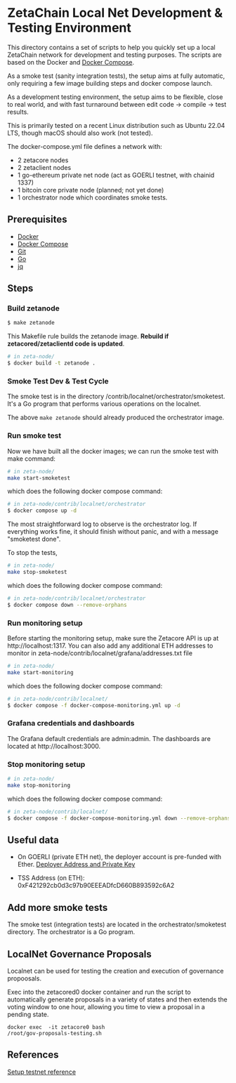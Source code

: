 # ZetaChain Local Net Development & Testing Environment
This directory contains a set of scripts to help you quickly set up a 
local ZetaChain network for development and testing purposes. 
The scripts are based on the Docker 
and [Docker Compose](https://docs.docker.com/compose/).

As a smoke test (sanity integration tests), the setup aims
at fully automatic, only requiring a few image building steps
and docker compose launch. 

As a development testing environment, the setup aims to be
flexible, close to real world, and with fast turnaround
between edit code -> compile -> test results. 

This is primarily tested on a recent Linux distribution such
as Ubuntu 22.04 LTS, though macOS should also work (not tested). 

The docker-compose.yml file defines a network with:

* 2 zetacore nodes
* 2 zetaclient nodes
* 1 go-ethereum private net node (act as GOERLI testnet, with chainid 1337)
* 1 bitcoin core private node (planned; not yet done)
* 1 orchestrator node which coordinates smoke tests. 

## Prerequisites
- [Docker](https://docs.docker.com/install/)
- [Docker Compose](https://docs.docker.com/compose/install/)
- [Git](https://git-scm.com/downloads)
- [Go](https://golang.org/doc/install)
- [jq](https://stedolan.github.io/jq/download/)

## Steps

### Build zetanode 
```bash
$ make zetanode
```

This Makefile rule builds the zetanode image. **Rebuild if zetacored/zetaclientd code is updated**.  
```bash
# in zeta-node/
$ docker build -t zetanode .
```

### Smoke Test Dev & Test Cycle
The smoke test is in the directory /contrib/localnet/orchestrator/smoketest. 
It's a Go program that performs various operations on the localnet.

The above `make zetanode` should already produced the orchestrator image.

### Run smoke test

Now we have built all the docker images; we can run the smoke test with make command:
```bash
# in zeta-node/
make start-smoketest
```
which does the following docker compose command:
```bash
# in zeta-node/contrib/localnet/orchestrator
$ docker compose up -d
```

The most straightforward log to observe is the orchestrator log.
If everything works fine, it should finish without panic, and with
a message "smoketest done". 

To stop the tests, 
```bash
# in zeta-node/
make stop-smoketest
```
which does the following docker compose command:
```bash
# in zeta-node/contrib/localnet/orchestrator
$ docker compose down --remove-orphans
```
### Run monitoring setup
Before starting the monitoring setup, make sure the Zetacore API is up at http://localhost:1317.
You can also add any additional ETH addresses to monitor in zeta-node/contrib/localnet/grafana/addresses.txt file
```bash
# in zeta-node/
make start-monitoring
```
which does the following docker compose command:
```bash
# in zeta-node/contrib/localnet/
$ docker compose -f docker-compose-monitoring.yml up -d
```
### Grafana credentials and dashboards
The Grafana default credentials are admin:admin. The dashboards are located at http://localhost:3000.
### Stop monitoring setup
```bash
# in zeta-node/
make stop-monitoring
```
which does the following docker compose command:
```bash
# in zeta-node/contrib/localnet/
$ docker compose -f docker-compose-monitoring.yml down --remove-orphans
```

## Useful data

- On GOERLI (private ETH net), the deployer account is pre-funded with Ether. 
[Deployer Address and Private Key](orchestrator/smoketest/main.go)

- TSS Address (on ETH): 0xF421292cb0d3c97b90EEEADfcD660B893592c6A2



## Add more smoke tests
The smoke test (integration tests) are located in the
orchestrator/smoketest directory. The orchestrator is a Go program.

## LocalNet Governance Proposals

Localnet can be used for testing the creation and execution of governance propoosals. 

Exec into the zetacored0 docker container and run the script to automatically generate proposals in a variety of states and then extends the voting window to one hour, allowing you time to view a proposal in a pending state. 
```
docker exec  -it zetacore0 bash
/root/gov-proposals-testing.sh
```

## References
[Setup testnet reference](https://www.notion.so/zetachain/Set-up-athens-1-like-testnet-to-test-your-PRs-ac523eb5dd5d4e73902072ab7d85fa2f)

